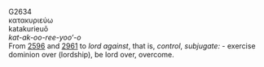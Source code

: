 <body>
  <p>G2634<br>  κατακυριεύω  <br> katakurieuō  <br><i>kat-ak-oo-ree-yoo‘-o </i><br>From <a href="g2596.htm">2596</a> and <a href="g2961.htm">2961</a>  to <i>lord</i> <i>against</i>, that is, <i>control</i>, <i>subjugate:</i> - exercise dominion over (lordship), be lord over, overcome.<br></p>
 </body>